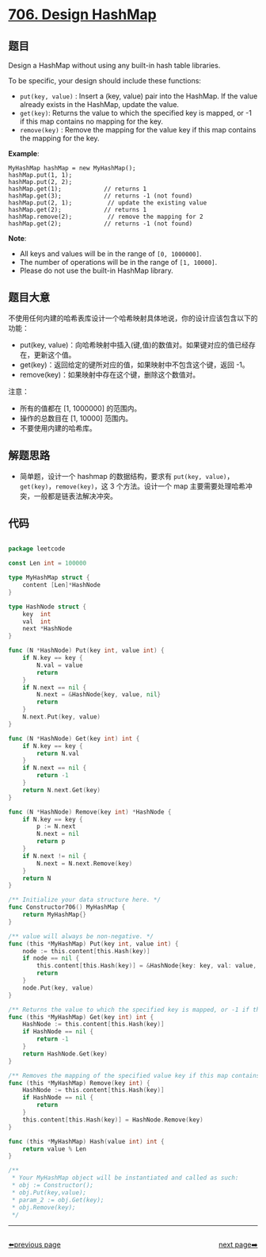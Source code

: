 # [706. Design HashMap](https://leetcode.com/problems/design-hashmap/)


## 题目

Design a HashMap without using any built-in hash table libraries.

To be specific, your design should include these functions:

- `put(key, value)` : Insert a (key, value) pair into the HashMap. If the value already exists in the HashMap, update the value.
- `get(key)`: Returns the value to which the specified key is mapped, or -1 if this map contains no mapping for the key.
- `remove(key)` : Remove the mapping for the value key if this map contains the mapping for the key.

**Example**:

    MyHashMap hashMap = new MyHashMap();
    hashMap.put(1, 1);          
    hashMap.put(2, 2);         
    hashMap.get(1);            // returns 1
    hashMap.get(3);            // returns -1 (not found)
    hashMap.put(2, 1);          // update the existing value
    hashMap.get(2);            // returns 1 
    hashMap.remove(2);          // remove the mapping for 2
    hashMap.get(2);            // returns -1 (not found)

**Note**:

- All keys and values will be in the range of `[0, 1000000]`.
- The number of operations will be in the range of `[1, 10000]`.
- Please do not use the built-in HashMap library.


## 题目大意

不使用任何内建的哈希表库设计一个哈希映射具体地说，你的设计应该包含以下的功能：

- put(key, value)：向哈希映射中插入(键,值)的数值对。如果键对应的值已经存在，更新这个值。
- get(key)：返回给定的键所对应的值，如果映射中不包含这个键，返回 -1。
- remove(key)：如果映射中存在这个键，删除这个数值对。

注意：

- 所有的值都在 [1, 1000000] 的范围内。
- 操作的总数目在 [1, 10000] 范围内。
- 不要使用内建的哈希库。


## 解题思路


- 简单题，设计一个 hashmap 的数据结构，要求有 `put(key, value)`，`get(key)`，`remove(key)`，这 3 个方法。设计一个 map 主要需要处理哈希冲突，一般都是链表法解决冲突。


## 代码

```go

package leetcode

const Len int = 100000

type MyHashMap struct {
	content [Len]*HashNode
}

type HashNode struct {
	key  int
	val  int
	next *HashNode
}

func (N *HashNode) Put(key int, value int) {
	if N.key == key {
		N.val = value
		return
	}
	if N.next == nil {
		N.next = &HashNode{key, value, nil}
		return
	}
	N.next.Put(key, value)
}

func (N *HashNode) Get(key int) int {
	if N.key == key {
		return N.val
	}
	if N.next == nil {
		return -1
	}
	return N.next.Get(key)
}

func (N *HashNode) Remove(key int) *HashNode {
	if N.key == key {
		p := N.next
		N.next = nil
		return p
	}
	if N.next != nil {
		N.next = N.next.Remove(key)
	}
	return N
}

/** Initialize your data structure here. */
func Constructor706() MyHashMap {
	return MyHashMap{}
}

/** value will always be non-negative. */
func (this *MyHashMap) Put(key int, value int) {
	node := this.content[this.Hash(key)]
	if node == nil {
		this.content[this.Hash(key)] = &HashNode{key: key, val: value, next: nil}
		return
	}
	node.Put(key, value)
}

/** Returns the value to which the specified key is mapped, or -1 if this map contains no mapping for the key */
func (this *MyHashMap) Get(key int) int {
	HashNode := this.content[this.Hash(key)]
	if HashNode == nil {
		return -1
	}
	return HashNode.Get(key)
}

/** Removes the mapping of the specified value key if this map contains a mapping for the key */
func (this *MyHashMap) Remove(key int) {
	HashNode := this.content[this.Hash(key)]
	if HashNode == nil {
		return
	}
	this.content[this.Hash(key)] = HashNode.Remove(key)
}

func (this *MyHashMap) Hash(value int) int {
	return value % Len
}

/**
 * Your MyHashMap object will be instantiated and called as such:
 * obj := Constructor();
 * obj.Put(key,value);
 * param_2 := obj.Get(key);
 * obj.Remove(key);
 */

```



----------------------------------------------
<div style="display: flex;justify-content: space-between;align-items: center;">
<p><a href="https://books.halfrost.com/leetcode/ChapterFour/0700~0799/0705.Design-HashSet/">⬅️previous page</a></p>
<p><a href="https://books.halfrost.com/leetcode/ChapterFour/0700~0799/0707.Design-Linked-List/">next page➡️</a></p>
</div>
